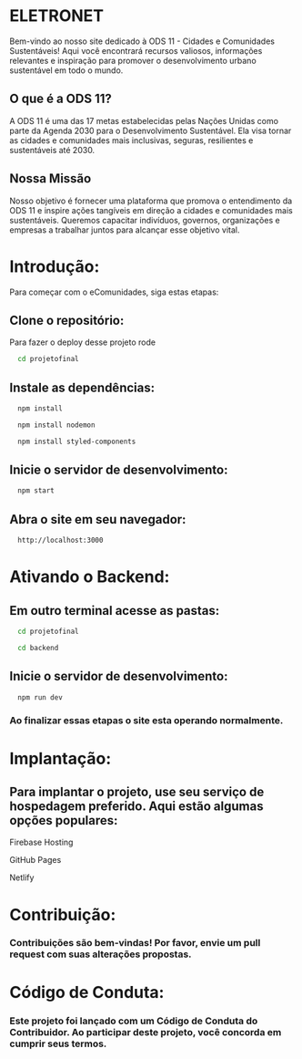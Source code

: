 # ELETRONET

Bem-vindo ao nosso site dedicado à ODS 11 - Cidades e Comunidades Sustentáveis! Aqui você encontrará recursos valiosos, informações relevantes e inspiração para promover o desenvolvimento urbano sustentável em todo o mundo.
## O que é a ODS 11?
A ODS 11 é uma das 17 metas estabelecidas pelas Nações Unidas como parte da Agenda 2030 para o Desenvolvimento Sustentável. Ela visa tornar as cidades e comunidades mais inclusivas, seguras, resilientes e sustentáveis até 2030.

## Nossa Missão
Nosso objetivo é fornecer uma plataforma que promova o entendimento da ODS 11 e inspire ações tangíveis em direção a cidades e comunidades mais sustentáveis. Queremos capacitar indivíduos, governos, organizações e empresas a trabalhar juntos para alcançar esse objetivo vital.
# Introdução:

Para começar com o eComunidades, siga estas etapas:


## Clone o repositório:

Para fazer o deploy desse projeto rode

```bash
  cd projetofinal
```

## Instale as dependências:

```bash
  npm install
```

```bash
  npm install nodemon
```

```bash
  npm install styled-components
```

## Inicie o servidor de desenvolvimento:
```bash
  npm start
```

## Abra o site em seu navegador:
```bash
  http://localhost:3000
```

# Ativando o Backend:

 ## Em outro terminal acesse as pastas:

```bash
  cd projetofinal
```
```bash
  cd backend
```

## Inicie o servidor de desenvolvimento:

```bash
  npm run dev
```

### Ao finalizar essas etapas o site esta operando normalmente.

# Implantação:

 ## Para implantar o projeto, use seu serviço de hospedagem preferido. Aqui estão algumas opções populares:

Firebase Hosting

GitHub Pages

Netlify

# Contribuição:

### Contribuições são bem-vindas! Por favor, envie um pull request com suas alterações propostas.

# Código de Conduta:

### Este projeto foi lançado com um Código de Conduta do Contribuidor. Ao participar deste projeto, você concorda em cumprir seus termos.
